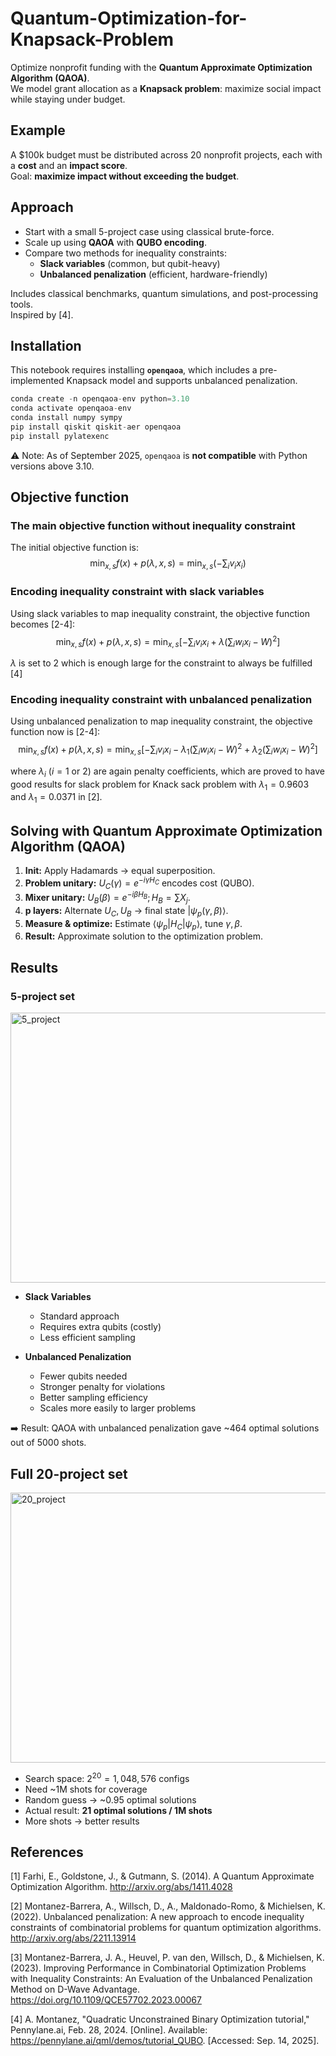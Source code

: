 # Quantum-Optimization-for-Knapsack-Problem

Optimize nonprofit funding with the **Quantum Approximate Optimization Algorithm (QAOA)**.  
We model grant allocation as a **Knapsack problem**: maximize social impact while staying under budget.  

## Example
A $100k budget must be distributed across 20 nonprofit projects, each with a **cost** and an **impact score**.  
Goal: **maximize impact without exceeding the budget**.  

## Approach
- Start with a small 5-project case using classical brute-force.  
- Scale up using **QAOA** with **QUBO encoding**.  
- Compare two methods for inequality constraints:  
  - **Slack variables** (common, but qubit-heavy)  
  - **Unbalanced penalization** (efficient, hardware-friendly)  

Includes classical benchmarks, quantum simulations, and post-processing tools.  
Inspired by [4].

## Installation
This notebook requires installing **`openqaoa`**, which includes a pre-implemented Knapsack model and supports unbalanced penalization.  

```python
conda create -n openqaoa-env python=3.10
conda activate openqaoa-env
conda install numpy sympy
pip install qiskit qiskit-aer openqaoa
pip install pylatexenc
```

⚠️ Note: As of September 2025, `openqaoa` is **not compatible** with Python versions above 3.10.

## Objective function
### The main objective function without inequality constraint
The initial objective function is:
$$\min_{x,s}f(x)+p(\lambda,x,s)=\min_{x,s}\left(-\sum_i v_i x_i\right)$$

### Encoding inequality constraint with slack variables
Using slack variables to map inequality constraint, the objective function becomes [2-4]:
$$\min_{x,s}f(x)+p(\lambda,x,s)=\min_{x,s}\left[-\sum_i v_i x_i +\lambda(\sum_iw_ix_i-W)^2\right]$$

$\lambda$ is set to 2 which is enough large for the constraint to always be fulfilled [4]

### Encoding inequality constraint with unbalanced penalization
Using unbalanced penalization to map inequality constraint, the objective function now is [2-4]:
$$\min_{x,s}f(x)+p(\lambda,x,s)=\min_{x,s}\left[-\sum_i v_i x_i -\lambda_1(\sum_iw_ix_i-W)^2+\lambda_2(\sum_iw_ix_i-W)^2\right]$$

where $\lambda_{i}$ ($i=1$ or $2$) are again penalty coefficients, which are proved to have good results for slack problem for Knack sack problem with $\lambda_1=0.9603$ and $\lambda_1=0.0371$ in [2]. 

 
## Solving with Quantum Approximate Optimization Algorithm (QAOA)
1. **Init:** Apply Hadamards → equal superposition.  
2. **Problem unitary:** $U_C(\gamma) = e^{-i\gamma H_C}$ encodes cost (QUBO).  
3. **Mixer unitary:** $U_B(\beta) = e^{-i\beta H_B}; H_B=\sum X_j$.  
4. **p layers:** Alternate $U_C, U_B$ → final state $|\psi_p(\gamma,\beta)\rangle$.  
5. **Measure & optimize:** Estimate $\langle \psi_p | H_C | \psi_p \rangle$, tune $\gamma,\beta$.  
6. **Result:** Approximate solution to the optimization problem.

## Results
### 5-project set
<img width="570" height="432" alt="5_project" src="https://github.com/user-attachments/assets/569dcf3c-9862-40e9-8786-3da98401a737" />

- **Slack Variables**
  - Standard approach  
  - Requires extra qubits (costly)  
  - Less efficient sampling  

- **Unbalanced Penalization**
  - Fewer qubits needed  
  - Stronger penalty for violations  
  - Better sampling efficiency  
  - Scales more easily to larger problems  

➡️ Result: QAOA with unbalanced penalization gave ~464 optimal solutions out of 5000 shots.

## Full 20-project set
<img width="570" height="432" alt="20_project" src="https://github.com/user-attachments/assets/eb62de59-8533-4512-a395-c0db8d0b9076" />

- Search space: $2^{20} = 1,048,576$ configs  
- Need ~1M shots for coverage  
- Random guess → ~0.95 optimal solutions  
- Actual result: **21 optimal solutions / 1M shots**  
- More shots → better results

## References
[1] Farhi, E., Goldstone, J., & Gutmann, S. (2014). A Quantum Approximate Optimization Algorithm. http://arxiv.org/abs/1411.4028

[2] Montanez-Barrera, A., Willsch, D., A., Maldonado-Romo, & Michielsen, K. (2022). Unbalanced penalization: A new approach to encode inequality constraints of combinatorial problems for quantum optimization algorithms. http://arxiv.org/abs/2211.13914

[3] Montanez-Barrera, J. A., Heuvel, P. van den, Willsch, D., & Michielsen, K. (2023). Improving Performance in Combinatorial Optimization Problems with Inequality Constraints: An Evaluation of the Unbalanced Penalization Method on D-Wave Advantage. https://doi.org/10.1109/QCE57702.2023.00067

[4] A. Montanez, "Quadratic Unconstrained Binary Optimization tutorial," Pennylane.ai, Feb. 28, 2024. [Online]. Available: https://pennylane.ai/qml/demos/tutorial_QUBO. [Accessed: Sep. 14, 2025].

